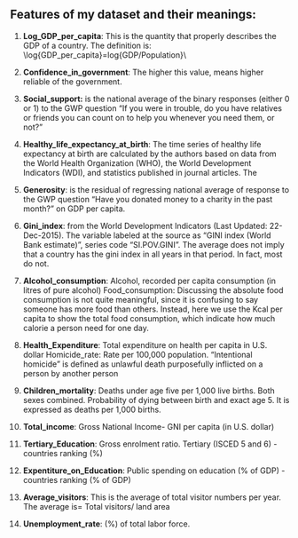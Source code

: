 ## Features of my dataset and their meanings:

 1. **Log_GDP_per_capita**: This is the quantity that properly describes the GDP of a country. The definition is: \log{GDP_per_capita}=log{GDP/Population}\
 
 2. **Confidence_in_government**: The higher this value, means higher reliable of the government.
 
 3. **Social_support:** is the national average of the binary responses (either 0 or 1) to the GWP question “If you were in trouble, do you have relatives or friends you can count on to help you whenever you need them, or not?”
 
 4. **Healthy_life_expectancy_at_birth**: The time series of healthy life expectancy at birth are calculated by the authors based on data from the World Health Organization (WHO), the World Development Indicators (WDI), and statistics published in journal articles. The
 
 5. **Generosity**: is the residual of regressing national average of response to the GWP question “Have you donated money to a charity in the past month?” on GDP per capita.
 
 6. **Gini_index**: from the World Development Indicators (Last Updated: 22-Dec-2015). The variable labeled at the source as “GINI index (World Bank estimate)”, series code “SI.POV.GINI”. The average does not imply that a country has the gini index in all years in that period. In fact, most do not.
 
 7. **Alcohol_consumption**: Alcohol, recorded per capita consumption (in litres of pure alcohol)
Food_consumption: Discussing the absolute food consumption is not quite meaningful, since it is confusing to say someone has more food than others. Instead, here we use the Kcal per capita to show the total food consumption, which indicate how much calorie a person need for one day.

 8. **Health_Expenditure**: Total expenditure on health per capita in U.S. dollar
 Homicide_rate: Rate per 100,000 population. “Intentional homicide” is defined as unlawful death purposefully inflicted on a person by another person
 
 9. **Children_mortality**: Deaths under age five per 1,000 live births. Both sexes combined. Probability of dying between birth and exact age 5. It is expressed as deaths per 1,000 births.
 
 10. **Total_income**: Gross National Income- GNI per capita (in U.S. dollar)
 
 11. **Tertiary_Education**: Gross enrolment ratio. Tertiary (ISCED 5 and 6) - countries ranking (%)
 
 12. **Expentiture_on_Education**: Public spending on education (% of GDP) - countries ranking (% of GDP)
 
 13. **Average_visitors**: This is the average of total visitor numbers per year. The average is= Total visitors/ land area
 
 14. **Unemployment_rate**: (%) of total labor force.
